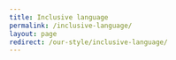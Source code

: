 ```yaml
---
title: Inclusive language
permalink: /inclusive-language/
layout: page
redirect: /our-style/inclusive-language/
---
```


